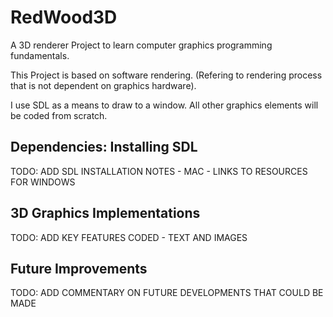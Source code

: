 # RedWood3D
A 3D renderer Project to learn computer graphics programming fundamentals.

This Project is based on software rendering. (Refering to rendering process that is not dependent on graphics hardware).

I use SDL as a means to draw to a window. All other graphics elements will be coded from scratch.

## Dependencies: Installing SDL

TODO: ADD SDL INSTALLATION NOTES - MAC - LINKS TO RESOURCES FOR WINDOWS

## 3D Graphics Implementations

TODO: ADD KEY FEATURES CODED - TEXT AND IMAGES

## Future Improvements

TODO: ADD COMMENTARY ON FUTURE DEVELOPMENTS THAT COULD BE MADE
